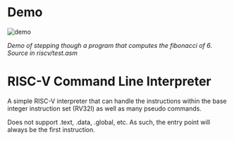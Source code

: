 # Demo
![demo](https://github.com/user-attachments/assets/04633dac-b94e-435e-86ce-3736dff82afc)

*Demo of stepping though a program that computes the fibonacci of 6. Source in riscv/test.asm*

# RISC-V Command Line Interpreter
A simple RISC-V interpreter that can handle the instructions within the base integer instruction set (RV32I) as well as many pseudo commands. 

Does not support .text, .data, .global, etc. As such, the entry point will always be the first instruction.
